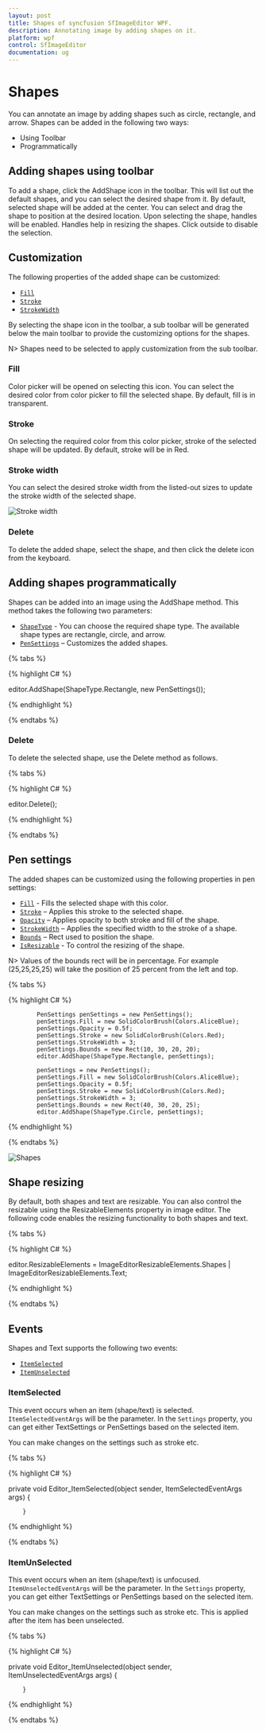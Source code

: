 ```yaml
---
layout: post
title: Shapes of syncfusion SfImageEditor WPF.
description: Annotating image by adding shapes on it.
platform: wpf
control: SfImageEditor
documentation: ug
---
```


# Shapes

You can annotate an image by adding shapes such as circle, rectangle, and arrow. Shapes can be added in the following two ways:

* Using Toolbar
* Programmatically

## Adding shapes using toolbar

To add a shape, click the AddShape icon in the toolbar. This will list out the default shapes, and you can select the desired shape from it. By default, selected shape will be added at the center. You can select and drag the shape to position at the desired location. Upon selecting the shape, handles will be enabled. Handles help in resizing the shapes. Click outside to disable the selection.

## Customization

The following properties of the added shape can be customized:

* [`Fill`](https://help.syncfusion.com/cr/cref_files/wpf/Syncfusion.SfImageEditor.WPF~Syncfusion.UI.Xaml.ImageEditor.PenSettings~Fill.html)
* [`Stroke`](https://help.syncfusion.com/cr/cref_files/wpf/Syncfusion.SfImageEditor.WPF~Syncfusion.UI.Xaml.ImageEditor.PenSettings~Stroke.html)
* [`StrokeWidth`](https://help.syncfusion.com/cr/cref_files/wpf/Syncfusion.SfImageEditor.WPF~Syncfusion.UI.Xaml.ImageEditor.PenSettings~StrokeWidth.html)

By selecting the shape icon in the toolbar, a sub toolbar will be generated below the main toolbar to provide the customizing options for the shapes.

N> Shapes need to be selected to apply customization from the sub toolbar.

### Fill

Color picker will be opened on selecting this icon. You can select the desired color from color picker to fill the selected shape. By default, fill is in transparent.

### Stroke

On selecting the required color from this color picker, stroke of the selected shape will be updated. By default, stroke will be in Red.

### Stroke width

You can select the desired stroke width from the listed-out sizes to update the stroke width of the selected shape.

![Stroke width](Images/Shapes.jpg) 

### Delete

To delete the added shape, select the shape, and then click the delete icon from the keyboard.

## Adding shapes programmatically

Shapes can be added into an image using the AddShape method. This method takes the following two parameters:

* [`ShapeType`](https://help.syncfusion.com/cr/cref_files/wpf/Syncfusion.SfImageEditor.WPF~Syncfusion.UI.Xaml.ImageEditor.Enums.ShapeType.html) - You can choose the required shape type. The available shape types are rectangle, circle, and arrow.
* [`PenSettings`](https://help.syncfusion.com/cr/cref_files/wpf/Syncfusion.SfImageEditor.WPF~Syncfusion.UI.Xaml.ImageEditor.PenSettings.html) – Customizes the added shapes.

{% tabs %} 

{% highlight C# %} 

editor.AddShape(ShapeType.Rectangle, new PenSettings());

{% endhighlight %}

{% endtabs %} 

### Delete

To delete the selected shape, use the Delete method as follows.

{% tabs %} 

{% highlight C# %} 

editor.Delete();

{% endhighlight %}

{% endtabs %} 

## Pen settings

The added shapes can be customized using the following properties in pen settings:

* [`Fill`](https://help.syncfusion.com/cr/cref_files/wpf/Syncfusion.SfImageEditor.WPF~Syncfusion.UI.Xaml.ImageEditor.PenSettings~Fill.html) - Fills the selected shape with this color.
* [`Stroke`](https://help.syncfusion.com/cr/cref_files/wpf/Syncfusion.SfImageEditor.WPF~Syncfusion.UI.Xaml.ImageEditor.PenSettings~Stroke.html) – Applies this stroke to the selected shape.
* [`Opacity`](https://help.syncfusion.com/cr/cref_files/wpf/Syncfusion.SfImageEditor.WPF~Syncfusion.UI.Xaml.ImageEditor.PenSettings~Opacity.html) – Applies opacity to both stroke and fill of the shape.
* [`StrokeWidth`](https://help.syncfusion.com/cr/cref_files/wpf/Syncfusion.SfImageEditor.WPF~Syncfusion.UI.Xaml.ImageEditor.PenSettings~StrokeWidth.html) – Applies the specified width to the stroke of a shape.
* [`Bounds`](https://help.syncfusion.com/cr/cref_files/wpf/Syncfusion.SfImageEditor.WPF~Syncfusion.UI.Xaml.ImageEditor.PenSettings~Bounds.html) – Rect used to position the shape.
* [`IsResizable`](https://help.syncfusion.com/cr/cref_files/wpf/Syncfusion.SfImageEditor.WPF~Syncfusion.UI.Xaml.ImageEditor.PenSettings~IsResizable.html) - To control the resizing of the shape.

N> Values of the bounds rect will be in percentage. For example (25,25,25,25) will take the position of 25 percent from the left and top.

{% tabs %} 

{% highlight C# %} 

            PenSettings penSettings = new PenSettings();
            penSettings.Fill = new SolidColorBrush(Colors.AliceBlue);
            penSettings.Opacity = 0.5f;
            penSettings.Stroke = new SolidColorBrush(Colors.Red);
            penSettings.StrokeWidth = 3;
            penSettings.Bounds = new Rect(10, 30, 20, 20);
            editor.AddShape(ShapeType.Rectangle, penSettings);

            penSettings = new PenSettings();
            penSettings.Fill = new SolidColorBrush(Colors.AliceBlue);
            penSettings.Opacity = 0.5f;
            penSettings.Stroke = new SolidColorBrush(Colors.Red);
            penSettings.StrokeWidth = 3;            
            penSettings.Bounds = new Rect(40, 30, 20, 25);
            editor.AddShape(ShapeType.Circle, penSettings);

{% endhighlight %}

{% endtabs %} 

![Shapes](Images/Shapes1.jpg) 

## Shape resizing

By default, both shapes and text are resizable. You can also control the resizable using the ResizableElements property in image editor. The following code enables the resizing functionality to both shapes and text.

{% tabs %} 

{% highlight C# %} 

 editor.ResizableElements = ImageEditorResizableElements.Shapes | ImageEditorResizableElements.Text;

{% endhighlight %}

{% endtabs %} 

## Events

Shapes and Text supports the following two events:

* [`ItemSelected`](https://help.syncfusion.com/cr/cref_files/wpf/Syncfusion.SfImageEditor.WPF~Syncfusion.UI.Xaml.ImageEditor.SfImageEditor~ItemSelected_EV.html)
* [`ItemUnselected`](https://help.syncfusion.com/cr/cref_files/wpf/Syncfusion.SfImageEditor.WPF~Syncfusion.UI.Xaml.ImageEditor.SfImageEditor~ItemUnselected_EV.html)

### ItemSelected

This event occurs when an item (shape/text) is selected. `ItemSelectedEventArgs` will be the parameter. In the `Settings` property, you can get either TextSettings or PenSettings based on the selected item.

You can make changes on the settings such as stroke etc.

{% tabs %} 

{% highlight C# %} 

 private void Editor_ItemSelected(object sender, ItemSelectedEventArgs args)
        {
            
        }

{% endhighlight %}

{% endtabs %} 

### ItemUnSelected

This event occurs when an item (shape/text) is unfocused. `ItemUnselectedEventArgs` will be the parameter. In the `Settings` property, you can get either TextSettings or PenSettings based on the selected item.

You can make changes on the settings such as stroke etc. This is applied after the item has been unselected.

{% tabs %} 

{% highlight C# %} 

  private void Editor_ItemUnselected(object sender, ItemUnselectedEventArgs args)
        {            
           
        }

{% endhighlight %}

{% endtabs %}
